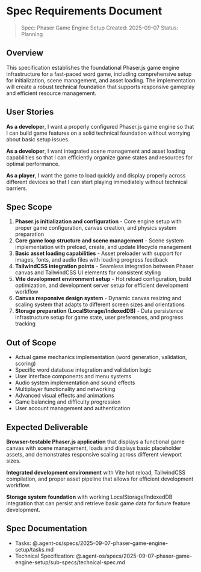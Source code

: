 # Spec Requirements Document

> Spec: Phaser Game Engine Setup
> Created: 2025-09-07
> Status: Planning

## Overview

This specification establishes the foundational Phaser.js game engine infrastructure for a fast-paced word game, including comprehensive setup for initialization, scene management, and asset loading. The implementation will create a robust technical foundation that supports responsive gameplay and efficient resource management.

## User Stories

**As a developer**, I want a properly configured Phaser.js game engine so that I can build game features on a solid technical foundation without worrying about basic setup issues.

**As a developer**, I want integrated scene management and asset loading capabilities so that I can efficiently organize game states and resources for optimal performance.

**As a player**, I want the game to load quickly and display properly across different devices so that I can start playing immediately without technical barriers.

## Spec Scope

1. **Phaser.js initialization and configuration** - Core engine setup with proper game configuration, canvas creation, and physics system preparation
2. **Core game loop structure and scene management** - Scene system implementation with preload, create, and update lifecycle management
3. **Basic asset loading capabilities** - Asset preloader with support for images, fonts, and audio files with loading progress feedback
4. **TailwindCSS integration points** - Seamless integration between Phaser canvas and TailwindCSS UI elements for consistent styling
5. **Vite development environment setup** - Hot reload configuration, build optimization, and development server setup for efficient development workflow
6. **Canvas responsive design system** - Dynamic canvas resizing and scaling system that adapts to different screen sizes and orientations
7. **Storage preparation (LocalStorage/IndexedDB)** - Data persistence infrastructure setup for game state, user preferences, and progress tracking

## Out of Scope

- Actual game mechanics implementation (word generation, validation, scoring)
- Specific word database integration and validation logic
- User interface components and menu systems
- Audio system implementation and sound effects
- Multiplayer functionality and networking
- Advanced visual effects and animations
- Game balancing and difficulty progression
- User account management and authentication

## Expected Deliverable

**Browser-testable Phaser.js application** that displays a functional game canvas with scene management, loads and displays basic placeholder assets, and demonstrates responsive scaling across different viewport sizes.

**Integrated development environment** with Vite hot reload, TailwindCSS compilation, and proper asset pipeline that allows for efficient development workflow.

**Storage system foundation** with working LocalStorage/IndexedDB integration that can persist and retrieve basic game data for future feature development.

## Spec Documentation

- Tasks: @.agent-os/specs/2025-09-07-phaser-game-engine-setup/tasks.md
- Technical Specification: @.agent-os/specs/2025-09-07-phaser-game-engine-setup/sub-specs/technical-spec.md